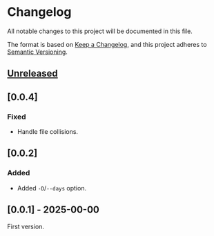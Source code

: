 <!-- markdownlint-configure-file {"MD024": { "siblings_only": true } } -->

# Changelog

All notable changes to this project will be documented in this file.

The format is based on [Keep a Changelog](https://keepachangelog.com/en/1.0.0/), and this project
adheres to [Semantic Versioning](https://semver.org/spec/v2.0.0.html).

## [Unreleased]

## [0.0.4]

### Fixed

- Handle file collisions.

## [0.0.2]

### Added

- Added `-D`/`--days` option.

## [0.0.1] - 2025-00-00

First version.

[unreleased]: https://github.com/Tatsh/gmail-archiver/compare/v0.0.4...HEAD
